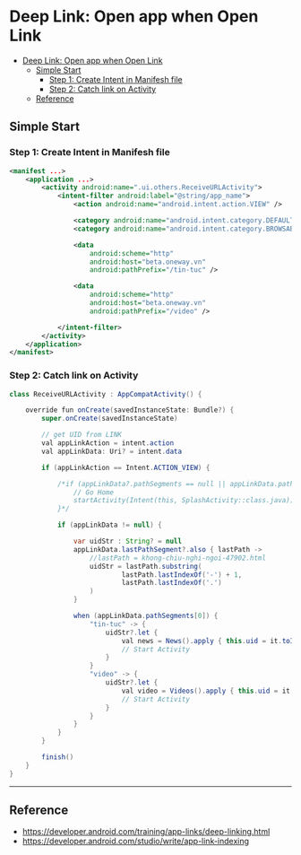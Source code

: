 # Deep Link: Open app when Open Link

- [Deep Link: Open app when Open Link](#deep-link-open-app-when-open-link)
  - [Simple Start](#simple-start)
    - [Step 1: Create Intent in Manifesh file](#step-1-create-intent-in-manifesh-file)
    - [Step 2: Catch link on Activity](#step-2-catch-link-on-activity)
  - [Reference](#reference)

## Simple Start

### Step 1: Create Intent in Manifesh file

```xml
<manifest ...>
    <application ...>
        <activity android:name=".ui.others.ReceiveURLActivity">
            <intent-filter android:label="@string/app_name">
                <action android:name="android.intent.action.VIEW" />

                <category android:name="android.intent.category.DEFAULT" />
                <category android:name="android.intent.category.BROWSABLE" />

                <data
                    android:scheme="http"
                    android:host="beta.oneway.vn"
                    android:pathPrefix="/tin-tuc" />

                <data
                    android:scheme="http"
                    android:host="beta.oneway.vn"
                    android:pathPrefix="/video" />

            </intent-filter>
        </activity>
    </application>
</manifest>
```

### Step 2: Catch link on Activity

```java
class ReceiveURLActivity : AppCompatActivity() {

    override fun onCreate(savedInstanceState: Bundle?) {
        super.onCreate(savedInstanceState)

        // get UID from LINK
        val appLinkAction = intent.action
        val appLinkData: Uri? = intent.data

        if (appLinkAction == Intent.ACTION_VIEW) {

            /*if (appLinkData?.pathSegments == null || appLinkData.pathSegments?.size == 0) {
                // Go Home
                startActivity(Intent(this, SplashActivity::class.java))
            }*/

            if (appLinkData != null) {

                var uidStr : String? = null
                appLinkData.lastPathSegment?.also { lastPath ->
                    //lastPath = khong-chiu-nghi-ngoi-47902.html
                    uidStr = lastPath.substring(
                            lastPath.lastIndexOf('-') + 1,
                            lastPath.lastIndexOf('.')
                    )
                }

                when (appLinkData.pathSegments[0]) {
                    "tin-tuc" -> {
                        uidStr?.let {
                            val news = News().apply { this.uid = it.toInt() }
                            // Start Activity
                        }
                    }
                    "video" -> {
                        uidStr?.let {
                            val video = Videos().apply { this.uid = it.toInt() }
                            // Start Activity
                        }
                    }
                }
            }
        }

        finish()
    }
}
```

---

## Reference

- <https://developer.android.com/training/app-links/deep-linking.html>
- <https://developer.android.com/studio/write/app-link-indexing>
  